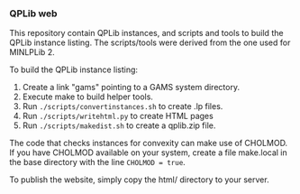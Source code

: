 ### QPLib web

This repository contain QPLib instances, and scripts and tools to build the QPLib instance listing. The scripts/tools were derived from the one used for MINLPLib 2.

To build the QPLib instance listing:

1. Create a link "gams" pointing to a GAMS system directory.
2. Execute make to build helper tools.
3. Run ```./scripts/convertinstances.sh``` to create .lp files.
5. Run ```./scripts/writehtml.py``` to create HTML pages
6. Run ```./scripts/makedist.sh``` to create a qplib.zip file.

The code that checks instances for convexity can make use of CHOLMOD.
If you have CHOLMOD available on your system, create a file make.local
in the base directory with the line ```CHOLMOD = true```.

To publish the website, simply copy the html/ directory to your server.
